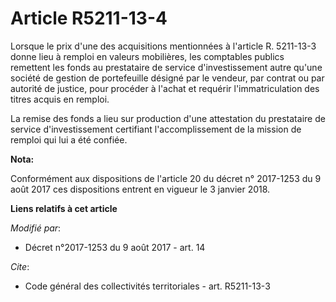 # Article R5211-13-4

Lorsque le prix d'une des acquisitions mentionnées à l'article R. 5211-13-3 donne lieu à remploi en valeurs mobilières, les
comptables publics remettent les fonds au prestataire de service d'investissement autre qu'une société de gestion de
portefeuille désigné par le vendeur, par contrat ou par autorité de justice, pour procéder à l'achat et requérir
l'immatriculation des titres acquis en remploi.

La remise des fonds a lieu sur production d'une attestation du prestataire de service d'investissement certifiant
l'accomplissement de la mission de remploi qui lui a été confiée.

**Nota:**

Conformément aux dispositions de l'article 20 du décret n° 2017-1253 du 9 août 2017 ces dispositions entrent en vigueur le 3
janvier 2018.

**Liens relatifs à cet article**

_Modifié par_:

  - Décret n°2017-1253 du 9 août 2017 - art. 14

_Cite_:

  - Code général des collectivités territoriales - art. R5211-13-3
